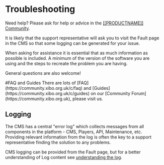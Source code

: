 <!--toc=getting_started-->
# Troubleshooting
Need help? Please ask for help or advice in the [[[PRODUCTNAME]] Community]([[PRODUCTSUPPORTURL]]).

It is likely that the support representative will ask you to visit the Fault page in the CMS so that some logging can be generated for your issue. 

When asking for assistance it is essential that as much information as possible is included. A minimum of the version of the software you are using and the steps to recreate the problem you are having.

General questions are also welcome! 

<nonwhite>
#FAQ and Guides
There are lots of [FAQ](https://community.xibo.org.uk/c/faq) and [Guides](https://community.xibo.org.uk/c/guides) on our [Community Forum](https://community.xibo.org.uk), please visit us.
</nonwhite>


## Logging
The CMS has a central "error log" which collects messages from all components in the platform - CMS, Players, API, 
 Maintenance, etc. Providing relevant information from the log is often the key to a support representative finding the
 solution to any problems.
 
CMS logging can be provided from the Fault page, but for a better understanding of Log content see [understanding the log](advanced_logging.html).